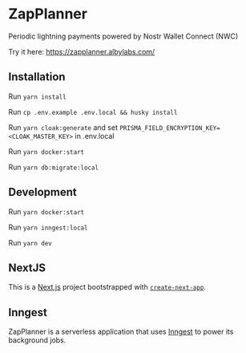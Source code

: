 # ZapPlanner

Periodic lightning payments powered by Nostr Wallet Connect (NWC)

Try it here: https://zapplanner.albylabs.com/

## Installation

Run `yarn install`

Run `cp .env.example .env.local && husky install`

Run `yarn cloak:generate` and set `PRISMA_FIELD_ENCRYPTION_KEY=<CLOAK_MASTER_KEY>` in .env.local

Run `yarn docker:start`

Run `yarn db:migrate:local`

## Development

Run `yarn docker:start`

Run `yarn inngest:local`

Run `yarn dev`

## NextJS

This is a [Next.js](https://nextjs.org/) project bootstrapped with [`create-next-app`](https://github.com/vercel/next.js/tree/canary/packages/create-next-app).

## Inngest

ZapPlanner is a serverless application that uses [Inngest](https://www.inngest.com/) to power its background jobs.
